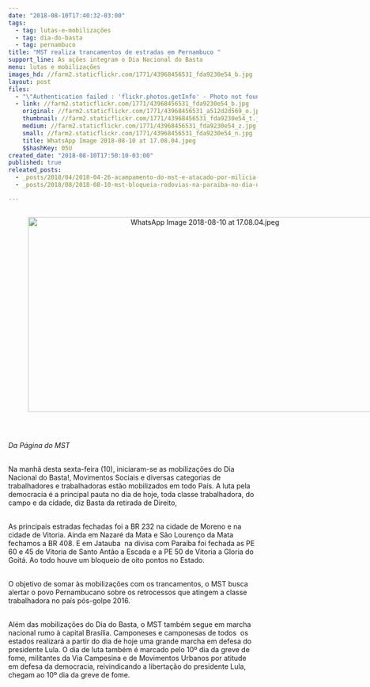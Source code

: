 ```yaml
---
date: "2018-08-10T17:40:32-03:00"
tags:
  - tag: lutas-e-mobilizações
  - tag: dia-do-basta
  - tag: pernambuco
title: "MST realiza trancamentos de estradas em Pernambuco "
support_line: As ações integram o Dia Nacional do Basta
menu: lutas e mobilizações
images_hd: //farm2.staticflickr.com/1771/43968456531_fda9230e54_b.jpg
layout: post
files:
  - "\"Authentication failed : 'flickr.photos.getInfo' - Photo not found\""
  - link: //farm2.staticflickr.com/1771/43968456531_fda9230e54_b.jpg
    original: //farm2.staticflickr.com/1771/43968456531_a512d2d569_o.jpg
    thumbnail: //farm2.staticflickr.com/1771/43968456531_fda9230e54_t.jpg
    medium: //farm2.staticflickr.com/1771/43968456531_fda9230e54_z.jpg
    small: //farm2.staticflickr.com/1771/43968456531_fda9230e54_n.jpg
    title: WhatsApp Image 2018-08-10 at 17.08.04.jpeg
    $$hashKey: 05U
created_date: "2018-08-10T17:50:10-03:00"
published: true
releated_posts:
  - _posts/2018/04/2018-04-26-acampamento-do-mst-e-atacado-por-milicia-no-pernambuco.md
  - _posts/2018/08/2018-08-10-mst-bloqueia-rodovias-na-paraiba-no-dia-nacional-do-basta.md

---
```

<div style="text-align:center">
<figure class="image" style="display:inline-block"><img alt="WhatsApp Image 2018-08-10 at 17.08.04.jpeg" height="394" src="//farm2.staticflickr.com/1771/43968456531_fda9230e54_b.jpg" width="700" />
<figcaption></figcaption>
</figure>
</div>

<p>&nbsp;</p>

<p><em>Da P&aacute;gina do MST&nbsp;</em></p>

<p><br />
Na manh&atilde; desta sexta-feira (10), iniciaram-se as mobiliza&ccedil;&otilde;es do Dia Nacional do Basta!, Movimentos Sociais e diversas categorias de trabalhadores e trabalhadoras est&atilde;o mobilizados em todo Pa&iacute;s. A luta pela democracia &eacute; a principal pauta no dia de hoje, toda classe trabalhadora, do campo e da cidade, diz Basta da retirada de Direito,</p>

<p><br />
As principais estradas fechadas foi a BR 232 na cidade de Moreno e na cidade de Vitoria. Ainda em Nazar&eacute; da Mata e S&atilde;o Louren&ccedil;o da Mata fechamos a BR 408. E em Jatauba&nbsp; na divisa com Para&iacute;ba foi fechada as PE 60 e 45 de Vitoria de Santo Ant&atilde;o a Escada e a PE 50 de Vitoria a Gloria do Goit&aacute;. Ao todo houve um bloqueio de oito pontos no Estado.</p>

<p><br />
O objetivo de somar &agrave;s mobiliza&ccedil;&otilde;es com os trancamentos, o MST busca alertar o povo Pernambucano sobre os retrocessos que atingem a classe trabalhadora no pa&iacute;s p&oacute;s-golpe 2016.&nbsp;</p>

<p><br />
Al&eacute;m das mobiliza&ccedil;&otilde;es do Dia do Basta, o MST tamb&eacute;m segue em marcha nacional rumo &agrave; capital Bras&iacute;lia. Camponeses e camponesas de todos&nbsp; os estados realizar&aacute; a partir do dia de hoje uma grande marcha em defesa do presidente Lula. O dia de luta tamb&eacute;m &eacute; marcado pelo 10&ordm; dia da greve de fome, militantes da Via Campesina e de Movimentos Urbanos por atitude em defesa da democracia, reivindicando a liberta&ccedil;&atilde;o do presidente Lula, chegam ao 10&ordm; dia da greve de fome.</p>
